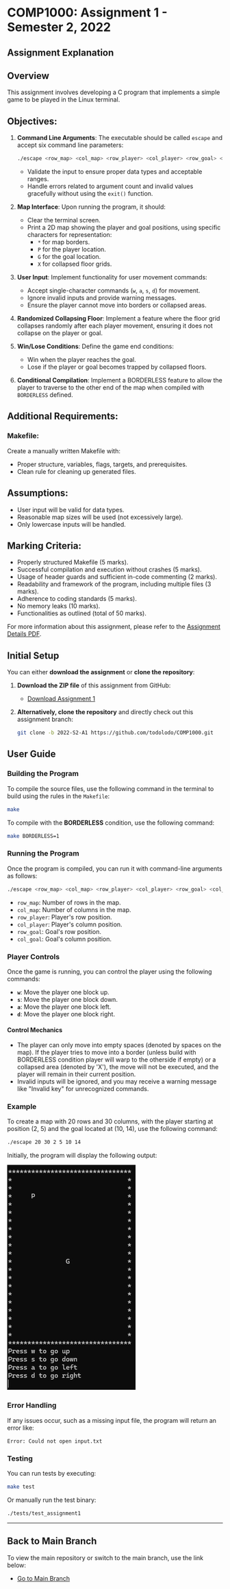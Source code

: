 # COMP1000: Assignment 1 - Semester 2, 2022

## Assignment Explanation

## Overview

This assignment involves developing a C program that implements a simple game to be played in the Linux terminal.

## Objectives:

1. **Command Line Arguments**: The executable should be called `escape` and accept six command line parameters:

    ```bash
    ./escape <row_map> <col_map> <row_player> <col_player> <row_goal> <col_goal>
    ```

    - Validate the input to ensure proper data types and acceptable ranges.
    - Handle errors related to argument count and invalid values gracefully without using the `exit()` function.

2. **Map Interface**: Upon running the program, it should:

    - Clear the terminal screen.
    - Print a 2D map showing the player and goal positions, using specific characters for representation:
        - `*` for map borders.
        - `P` for the player location.
        - `G` for the goal location.
        - `X` for collapsed floor grids.

3. **User Input**: Implement functionality for user movement commands:

    - Accept single-character commands (`w`, `a`, `s`, `d`) for movement.
    - Ignore invalid inputs and provide warning messages.
    - Ensure the player cannot move into borders or collapsed areas.

4. **Randomized Collapsing Floor**: Implement a feature where the floor grid collapses randomly after each player movement, ensuring it does not collapse on the player or goal.

5. **Win/Lose Conditions**: Define the game end conditions:

    - Win when the player reaches the goal.
    - Lose if the player or goal becomes trapped by collapsed floors.

6. **Conditional Compilation**: Implement a BORDERLESS feature to allow the player to traverse to the other end of the map when compiled with `BORDERLESS` defined.

## Additional Requirements:

### Makefile:

Create a manually written Makefile with:

-   Proper structure, variables, flags, targets, and prerequisites.
-   Clean rule for cleaning up generated files.

## Assumptions:

-   User input will be valid for data types.
-   Reasonable map sizes will be used (not excessively large).
-   Only lowercase inputs will be handled.

## Marking Criteria:

-   Properly structured Makefile (5 marks).
-   Successful compilation and execution without crashes (5 marks).
-   Usage of header guards and sufficient in-code commenting (2 marks).
-   Readability and framework of the program, including multiple files (3 marks).
-   Adherence to coding standards (5 marks).
-   No memory leaks (10 marks).
-   Functionalities as outlined (total of 50 marks).

For more information about this assignment, please refer to the [Assignment Details PDF](/UCP_2022_S2_Assignment_1.pdf).

## Initial Setup

You can either **download the assignment** or **clone the repository**:

1. **Download the ZIP file** of this assignment from GitHub:

    - [Download Assignment 1](https://github.com/todolodo/COMP1000/archive/refs/heads/2022-S2-A1.zip)

2. **Alternatively, clone the repository** and directly check out this assignment branch:
    ```bash
    git clone -b 2022-S2-A1 https://github.com/todolodo/COMP1000.git
    ```

## User Guide

### Building the Program

To compile the source files, use the following command in the terminal to build using the rules in the `Makefile`:

```bash
make
```

To compile with the **BORDERLESS** condition, use the following command:

```bash
make BORDERLESS=1
```

### Running the Program

Once the program is compiled, you can run it with command-line arguments as follows:

```bash
./escape <row_map> <col_map> <row_player> <col_player> <row_goal> <col_goal>
```

- `row_map`: Number of rows in the map.
- `col_map`: Number of columns in the map.
- `row_player`: Player's row position.
- `col_player`: Player's column position.
- `row_goal`: Goal's row position.
- `col_goal`: Goal's column position.

### Player Controls

Once the game is running, you can control the player using the following commands:

- **`w`**: Move the player one block up.
- **`s`**: Move the player one block down.
- **`a`**: Move the player one block left.
- **`d`**: Move the player one block right.

#### Control Mechanics

- The player can only move into empty spaces (denoted by spaces on the map). If the player tries to move into a border (unless build with BORDERLESS condition player will warp to the otherside if empty) or a collapsed area (denoted by 'X'), the move will not be executed, and the player will remain in their current position.
- Invalid inputs will be ignored, and you may receive a warning message like "Invalid key" for unrecognized commands.



### Example

To create a map with 20 rows and 30 columns, with the player starting at position (2, 5) and the goal located at (10, 14), use the following command:

```bash
./escape 20 30 2 5 10 14
```

Initially, the program will display the following output:

![Local Image](/images/output.jpg)

### Error Handling

If any issues occur, such as a missing input file, the program will return an error like:

```
Error: Could not open input.txt
```

### Testing

You can run tests by executing:

```bash
make test
```

Or manually run the test binary:

```bash
./tests/test_assignment1
```

---

## Back to Main Branch

To view the main repository or switch to the main branch, use the link below:

-   [Go to Main Branch](https://github.com/todolodo/COMP1000/tree/main)
